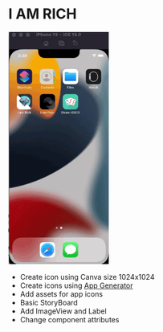 # I AM RICH
<img src="./../assets/i-am-rich.gif" width="200" />

- Create icon using Canva size 1024x1024
- Create icons using [App Generator](https://appicon.co/)
- Add assets for app icons
- Basic StoryBoard
- Add ImageView and Label
- Change component attributes